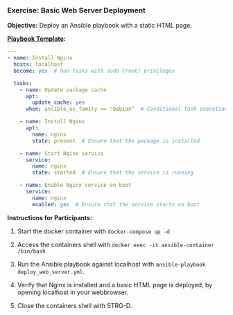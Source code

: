 ### Exercise: Basic Web Server Deployment

**Objective:** Deploy an Ansible playbook with a static HTML page.

**[Playbook Template](../Docker/ansible-playbooks/deploy_web_server.yml):**

```yaml
---
- name: Install Nginx
  hosts: localhost
  become: yes  # Run tasks with sudo (root) privileges

  tasks:
    - name: Update package cache
      apt:
        update_cache: yes
      when: ansible_os_family == "Debian"  # Conditional task execution based on the OS family

    - name: Install Nginx
      apt:
        name: nginx
        state: present  # Ensure that the package is installed

    - name: Start Nginx service
      service:
        name: nginx
        state: started  # Ensure that the service is running

    - name: Enable Nginx service on boot
      service:
        name: nginx
        enabled: yes  # Ensure that the service starts on boot

```
**Instructions for Participants:**

1. Start the docker container with `docker-compose up -d`

2. Access the containers shell with `docker exec -it ansible-container /bin/bash`

3. Run the Ansible playbook against localhost with `ansible-playbook deploy_web_server.yml`. 
    
4. Verify that Nginx is installed and a basic HTML page is deployed, by opening localhost in your webbrowser.

5. Close the containers shell with STRG-D.